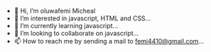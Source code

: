 - 👋 Hi, I’m oluwafemi Micheal
- 👀 I’m interested in javascript, HTML and CSS...
- 🌱 I’m currently learning javascript...
- 💞️ I’m looking to collaborate on javascript...
- 📫 How to reach me by sending a mail to femi4410@gmail.com...


<!---
oluwafemi-coder/oluwafemi-coder is a ✨ special ✨ repository because its `README.md` (this file) appears on your GitHub profile.
You can click the Preview link to take a look at your changes.
--->
